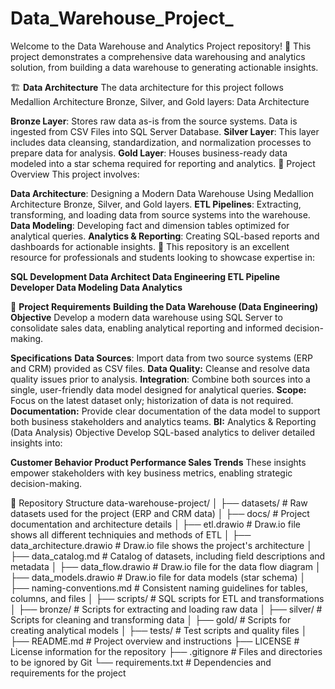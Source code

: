 # Data_Warehouse_Project_

Welcome to the Data Warehouse and Analytics Project repository! 🚀
This project demonstrates a comprehensive data warehousing and analytics solution, from building a data warehouse to generating actionable insights.

🏗️ 
**Data Architecture**
The data architecture for this project follows Medallion Architecture Bronze, Silver, and Gold layers: Data Architecture


**Bronze Layer**: Stores raw data as-is from the source systems. Data is ingested from CSV Files into SQL Server Database.
**Silver Layer**: This layer includes data cleansing, standardization, and normalization processes to prepare data for analysis.
**Gold Layer**: Houses business-ready data modeled into a star schema required for reporting and analytics.
📖 Project Overview
This project involves:

**Data Architecture**: Designing a Modern Data Warehouse Using Medallion Architecture Bronze, Silver, and Gold layers.
**ETL Pipelines**: Extracting, transforming, and loading data from source systems into the warehouse.
**Data Modeling**: Developing fact and dimension tables optimized for analytical queries.
**Analytics & Reporting**: Creating SQL-based reports and dashboards for actionable insights.
🎯 This repository is an excellent resource for professionals and students looking to showcase expertise in:

**SQL Development
Data Architect
Data Engineering
ETL Pipeline Developer
Data Modeling
Data Analytics**

🚀 
**Project Requirements**
**Building the Data Warehouse (Data Engineering)**
**Objective**
Develop a modern data warehouse using SQL Server to consolidate sales data, enabling analytical reporting and informed decision-making.

**Specifications**
**Data Sources**: Import data from two source systems (ERP and CRM) provided as CSV files.
**Data Quality:** Cleanse and resolve data quality issues prior to analysis.
**Integration**: Combine both sources into a single, user-friendly data model designed for analytical queries.
**Scope:** Focus on the latest dataset only; historization of data is not required.
**Documentation:** Provide clear documentation of the data model to support both business stakeholders and analytics teams.
**BI:** Analytics & Reporting (Data Analysis)
Objective
Develop SQL-based analytics to deliver detailed insights into:

**Customer Behavior
Product Performance
Sales Trends**
These insights empower stakeholders with key business metrics, enabling strategic decision-making.

📂 Repository Structure
data-warehouse-project/
│
├── datasets/                           # Raw datasets used for the project (ERP and CRM data)
│
├── docs/                               # Project documentation and architecture details
│   ├── etl.drawio                      # Draw.io file shows all different techniquies and methods of ETL
│   ├── data_architecture.drawio        # Draw.io file shows the project's architecture
│   ├── data_catalog.md                 # Catalog of datasets, including field descriptions and metadata
│   ├── data_flow.drawio                # Draw.io file for the data flow diagram
│   ├── data_models.drawio              # Draw.io file for data models (star schema)
│   ├── naming-conventions.md           # Consistent naming guidelines for tables, columns, and files
│
├── scripts/                            # SQL scripts for ETL and transformations
│   ├── bronze/                         # Scripts for extracting and loading raw data
│   ├── silver/                         # Scripts for cleaning and transforming data
│   ├── gold/                           # Scripts for creating analytical models
│
├── tests/                              # Test scripts and quality files
│
├── README.md                           # Project overview and instructions
├── LICENSE                             # License information for the repository
├── .gitignore                          # Files and directories to be ignored by Git
└── requirements.txt                    # Dependencies and requirements for the project
